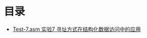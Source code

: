 # 目录

- [Test-7.asm 实验7 寻址方式在结构化数据访问中的应用](https://github.com/tongso/masm-study/blob/main/Chapter-8/Test-7.asm)

